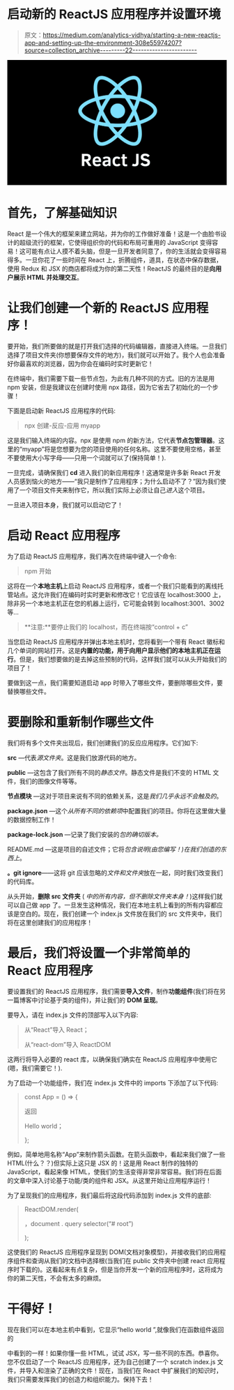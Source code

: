 # 启动新的 ReactJS 应用程序并设置环境

> 原文：<https://medium.com/analytics-vidhya/starting-a-new-reactjs-app-and-setting-up-the-environment-308e55974207?source=collection_archive---------22----------------------->

![](img/d83064935042661cfdb0f3e0fb3eb5fc.png)

# 首先，了解基础知识

React 是一个伟大的框架来建立网站，并为你的工作做好准备！这是一个由脸书设计的超级流行的框架，它使得组织你的代码和布局可重用的 JavaScript 变得容易！这可能有点让人摸不着头脑，但是一旦开发者同意了，你的生活就会变得容易得多。一旦你花了一些时间在 React 上，折腾组件，道具，在状态中保存数据，使用 Redux 和 JSX 的商店都将成为你的第二天性！ReactJS 的最终目的是**向用户展示 HTML 并处理交互**。

# 让我们创建一个新的 ReactJS 应用程序！

要开始，我们所要做的就是打开我们选择的代码编辑器，直接进入终端。一旦我们选择了项目文件夹(你想要保存文件的地方)，我们就可以开始了。我个人也会准备好你最喜欢的浏览器，因为你会在编码时实时更新它！

在终端中，我们需要下载一些节点包，为此有几种不同的方式。旧的方法是用 npm 安装，但是我建议在创建时使用 npx 路径，因为它省去了初始化的一个步骤！

下面是启动新 ReactJS 应用程序的代码:

> npx 创建-反应-应用 myapp

这是我们输入终端的内容。npx 是使用 npm 的新方法，它代表**节点包管理器**。这里的“myapp”将是您想要为您的项目使用的任何名称。这里不要使用空格，甚至不要使用大小写字母——只用一个词就可以了(保持简单！).

一旦完成，请确保我们 **cd** 进入我们的新应用程序！这通常是许多新 React 开发人员感到恼火的地方——“我只是制作了应用程序；为什么启动不了？”因为我们使用了一个项目文件夹来制作它，所以我们实际上必须让自己*进入*这个项目。

一旦进入项目本身，我们就可以启动它了！

# 启动 React 应用程序

为了启动 ReactJS 应用程序，我们再次在终端中键入一个命令:

> npm 开始

这将在一个**本地主机**上启动 ReactJS 应用程序，或者一个我们只能看到的离线托管站点。这允许我们在编码时实时更新和修改它！它应该在 localhost:3000 上，除非另一个本地主机正在您的机器上运行，它可能会转到 localhost:3001、3002 等…

> **注意:**要停止我们的 localhost，而在终端按“control + c”

当您启动 ReactJS 应用程序并弹出本地主机时，您将看到一个带有 React 徽标和几个单词的网站打开。这是**内置的功能，用于向用户显示他们的本地主机正在运行**。但是，我们想要做的是去掉这些预制的代码，这样我们就可以从头开始我们的项目了！

要做到这一点，我们需要知道启动 app 时带入了哪些文件，要删除哪些文件，要替换哪些文件。

# 要删除和重新制作哪些文件

我们将有多个文件夹出现后，我们创建我们的反应应用程序。它们如下:

**src** —代表*源文件夹*。这是我们放源代码的地方。

**public** —这包含了我们所有不同的*静态文件*。静态文件是我们不变的 HTML 文件，我们的图像文件等等。

**节点模块** —这对于项目来说有不同的依赖关系，这是*我们几乎永远不会触及的*。

**package.json** —这个*从所有不同的依赖项*中配置我们的项目。你将在这里做大量的数据控制工作！

**package-lock.json** —记录了我们安装的*包的确切版本。*

README.md —这是项目的自述文件；它将*包含说明(由您编写！)在我们创造的东西上*。

**。git ignore**——这将 git 应该忽略的*文件和文件夹*放在一起，同时我们改变我们的代码库。

从头开始，**删除 src 文件夹** ( *中的所有内容，但不删除文件夹本身！*)这样我们就可以自己做 app 了。一旦发生这种情况，我们在本地主机上看到的所有内容都应该是空白的。现在，我们创建一个 index.js 文件放在我们的 src 文件夹中，我们将在这里创建我们的应用程序！

# 最后，我们将设置一个非常简单的 React 应用程序

要设置我们的 ReactJS 应用程序，我们需要**导入文件**，制作**功能组件**(我们将在另一篇博客中讨论基于类的组件)，并让我们的 **DOM 呈现**。

要导入，请在 index.js 文件的顶部写入以下内容:

> 从“React”导入 React；
> 
> 从“react-dom”导入 ReactDOM

这两行将导入必要的 react 库，以确保我们确实在 ReactJS 应用程序中使用它(嗯，我们需要它！).

为了启动一个功能组件，我们在 index.js 文件中的 imports 下添加了以下代码:

> const App = () => {
> 
> 返回
> 
> Hello world；
> 
> };

例如，简单地用名称“App”来制作箭头函数。在箭头函数中，看起来我们做了一些 HTML(什么？？)但实际上这只是 JSX 的！这是用 React 制作的独特的 JavaScript，看起来像 HTML，使我们的生活变得非常非常容易。我们将在后面的文章中深入讨论基于功能/类的组件和 JSX。从这里开始让应用程序运行！

为了呈现我们的应用程序，我们最后将这段代码添加到 index.js 文件的底部:

> ReactDOM.render(
> 
> <app>，document . query selector(“# root”)</app>
> 
> );

这使我们的 ReactJS 应用程序呈现到 DOM(文档对象模型)，并接收我们的应用程序组件和查询从我们的文档中选择根(当我们在 public 文件夹中创建 react 应用程序时下载的)。这看起来有点复杂，但是当你开发一个新的应用程序时，这将成为你的第二天性，不会有太多的麻烦。

# 干得好！

现在我们可以在本地主机中看到，它显示“hello world ”,就像我们在函数组件返回的

中看到的一样！如果你懂一些 HTML，试试 JSX，写一些不同的东西。恭喜你。您不仅启动了一个 ReactJS 应用程序，还为自己创建了一个 scratch index.js 文件，并导入和渲染了正确的文件！现在，当我们在 React 中扩展我们的知识时，我们只需要发挥我们的创造力和组织能力。保持下去！